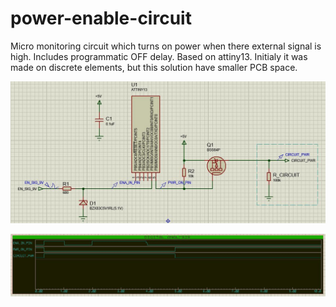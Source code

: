 # power-enable-circuit

Micro monitoring circuit which turns on power when there external signal is high. 
Includes programmatic OFF delay.
Based on attiny13. Initialy it was made on discrete elements, but this solution have smaller PCB space.

![Circuit schematics](https://raw.githubusercontent.com/latonita/power-enable-circuit/master/pic/schematic.jpg)

![Signal analysis](https://raw.githubusercontent.com/latonita/power-enable-circuit/master/pic/analysis.JPG)


